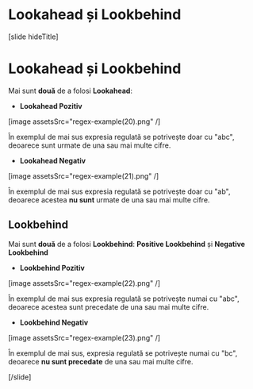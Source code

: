 # Lookahead și Lookbehind

[slide hideTitle]
# Lookahead și Lookbehind

Mai sunt **două** de a folosi **Lookahead**:

- **Lookahead Pozitiv**

[image assetsSrc="regex-example(20).png" /]

În exemplul de mai sus expresia regulată  se potrivește doar cu "abc", deoarece sunt urmate de una sau mai multe cifre.

- **Lookahead Negativ**

[image assetsSrc="regex-example(21).png" /]

În exemplul de mai sus expresia regulată  se potrivește doar cu "ab", deoarece acestea **nu sunt** urmate de una sau mai multe cifre.

## Lookbehind
Mai sunt **două** de a folosi **Lookbehind**: **Positive Lookbehind** și **Negative Lookbehind**

- **Lookbehind Pozitiv**

[image assetsSrc="regex-example(22).png" /]

În exemplul de mai sus expresia regulată  se potrivește numai cu "abc", deoarece acestea sunt precedate de una sau mai multe cifre.

- **Lookbehind Negativ**

[image assetsSrc="regex-example(23).png" /]

În exemplul de mai sus, expresia regulată  se potrivește numai cu "bc", deoarece **nu sunt precedate** de una sau mai multe cifre.

[/slide]
